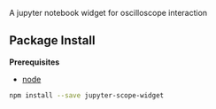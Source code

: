 A jupyter notebook widget for oscilloscope interaction

Package Install
---------------

**Prerequisites**
- [node](http://nodejs.org/)

```bash
npm install --save jupyter-scope-widget
```
